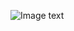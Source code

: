  ![Image text](https://timgsa.baidu.com/timg?image&quality=80&size=b9999_10000&sec=1515581096689&di=0745a4f9eec5f254b1e86f474abcf9da&imgtype=0&src=http%3A%2F%2Fwx1.sinaimg.cn%2Forj360%2Fe86ec677ly1fkl4nnye9ug20dw07tjs6.gif)
